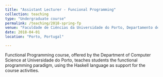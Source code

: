 ```yaml
---
title: "Assistant Lecturer - Funcional Programming"
collection: teaching
type: "Undergraduate course"
permalink: /teaching/2018-spring-fp
venue: "Faculdade de Ciências da Universidade do Porto, Departamento de Ciência de Computadores"
date: 2018-04-01
location: "Porto, Portugal"

---
```


Functional Programming course, offered by the Department of Computer Science at Universidade do Porto, teaches students the functional programming paradigm, using the Haskell language as support for the course activities.
